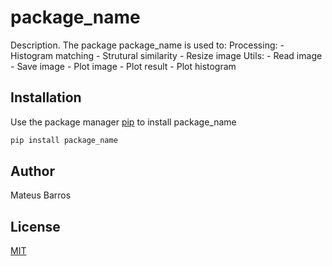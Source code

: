 # package_name

Description.
The package package_name is used to:
Processing: - Histogram matching - Strutural similarity - Resize image
Utils: - Read image - Save image - Plot image - Plot result - Plot histogram

## Installation

Use the package manager [pip](https://pip.pypa.io/en/stable/) to install package_name

```bash
pip install package_name
```

## Author

Mateus Barros

## License

[MIT](https://choosealicense.com/licenses/mit/)

